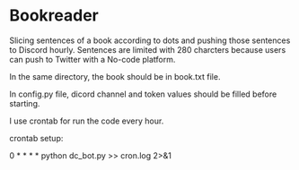 # Bookreader
Slicing sentences of a book according to dots and pushing those sentences to Discord hourly. Sentences are limited with 280 charcters because users can push to Twitter with a No-code platform.

In the same directory, the book should be in book.txt file.

In config.py file, dicord channel and token values should be filled before starting.

I use crontab for run the code every hour.

crontab setup:

0 * * * * python dc_bot.py >> cron.log 2>&1
